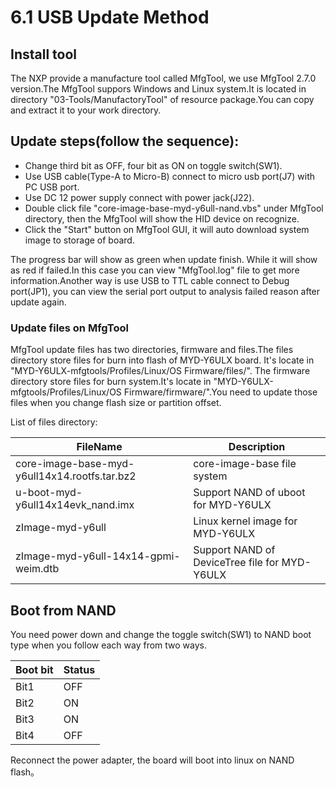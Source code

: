 # 6.1 USB Update Method

## Install tool

The NXP provide a manufacture tool called MfgTool, we use MfgTool 2.7.0 version.The MfgTool suppors Windows and Linux system.It is located in directory "03-Tools/ManufactoryTool" of resource package.You can copy and extract it to your work directory.

## Update steps(follow the sequence):

* Change third bit as OFF, four bit as ON on toggle switch(SW1).
* Use USB cable(Type-A to Micro-B) connect to micro usb port(J7) with PC USB port.
* Use DC 12 power supply connect with power jack(J22).
* Double click file "core-image-base-myd-y6ull-nand.vbs" under MfgTool directory, then the MfgTool will show the HID device on recognize.
* Click the "Start" button on MfgTool GUI, it will auto download system image to storage of board.

The progress bar will show as green when update finish. While it will show as red if failed.In this case you can view "MfgTool.log" file to get more information.Another way is use USB to TTL cable connect to Debug port(JP1), you can view the serial port output to analysis failed reason after update again.

### Update files on MfgTool

MfgTool update files has two directories, firmware and files.The files directory store files for burn into flash of MYD-Y6ULX board. It's locate in "MYD-Y6ULX-mfgtools/Profiles/Linux/OS Firmware/files/".
The firmware directory store files for burn system.It's locate in "MYD-Y6ULX-mfgtools/Profiles/Linux/OS Firmware/firmware/".You need to update those files when you change flash size or partition offset.

List of files directory:

FileName | Description
---- | -----
core-image-base-myd-y6ull14x14.rootfs.tar.bz2 | core-image-base file system
u-boot-myd-y6ull14x14evk_nand.imx | Support NAND of uboot for MYD-Y6ULX
zImage-myd-y6ull | Linux kernel image for MYD-Y6ULX
zImage-myd-y6ull-14x14-gpmi-weim.dtb | Support NAND of DeviceTree file for MYD-Y6ULX

## Boot from NAND

You need power down and change the toggle switch(SW1) to NAND boot type when you follow each way from two ways.

Boot bit | Status
--- | ----
Bit1 | OFF
Bit2 | ON
Bit3 | ON
Bit4 | OFF

Reconnect the power adapter, the board will boot into linux on NAND flash。
